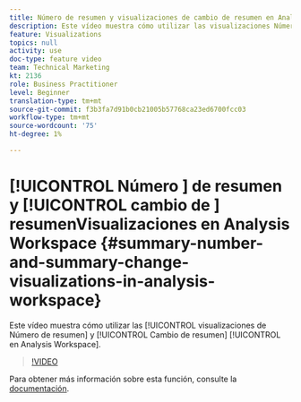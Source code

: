 ```yaml
---
title: Número de resumen y visualizaciones de cambio de resumen en Analysis Workspace
description: Este vídeo muestra cómo utilizar las visualizaciones Número de resumen y Cambio de resumen en Analysis Workspace.
feature: Visualizations
topics: null
activity: use
doc-type: feature video
team: Technical Marketing
kt: 2136
role: Business Practitioner
level: Beginner
translation-type: tm+mt
source-git-commit: f3b3fa7d91b0cb21005b57768ca23ed6700fcc03
workflow-type: tm+mt
source-wordcount: '75'
ht-degree: 1%

---
```



# [!UICONTROL Número ] de resumen y  [!UICONTROL cambio de ]  resumenVisualizaciones en Analysis Workspace  {#summary-number-and-summary-change-visualizations-in-analysis-workspace}

Este vídeo muestra cómo utilizar las [!UICONTROL visualizaciones de Número de resumen] y [!UICONTROL Cambio de resumen] [!UICONTROL en Analysis Workspace].

>[!VIDEO](https://video.tv.adobe.com/v/23992/?quality=12)

Para obtener más información sobre esta función, consulte la [documentación](https://marketing.adobe.com/resources/help/en_US/analytics/analysis-workspace/summary-number-change.html).
